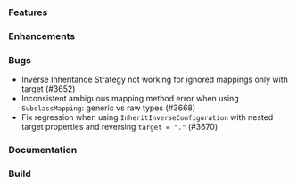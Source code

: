 ### Features

### Enhancements

### Bugs

* Inverse Inheritance Strategy not working for ignored mappings only with target (#3652)
* Inconsistent ambiguous mapping method error when using `SubclassMapping`: generic vs raw types (#3668)
* Fix regression when using `InheritInverseConfiguration` with nested target properties and reversing `target = "."` (#3670)

### Documentation

### Build

